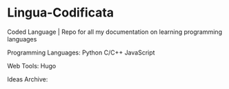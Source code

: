 # Lingua-Codificata
 Coded Language | Repo for all my documentation on learning programming languages


Programming Languages:
Python
C/C++
JavaScript


Web Tools:
Hugo

Ideas Archive:

